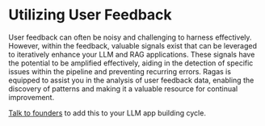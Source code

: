 # Utilizing User Feedback

User feedback can often be noisy and challenging to harness effectively. However, within the feedback, valuable signals exist that can be leveraged to iteratively enhance your LLM and RAG applications. These signals have the potential to be amplified effectively, aiding in the detection of specific issues within the pipeline and preventing recurring errors. Ragas is equipped to assist you in the analysis of user feedback data, enabling the discovery of patterns and making it a valuable resource for continual improvement.

[Talk to founders](https://calendly.com/shahules/30min) to add this to your LLM app building cycle.